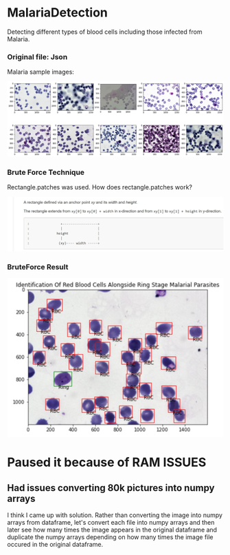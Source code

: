 # MalariaDetection
Detecting different types of blood cells including those infected from Malaria.

### Original file: Json

Malaria sample images:

<div align="left">
    <img src="https://github.com/ShikharGhimire/MalariaDetection/blob/main/Malaria%20screenshot.png" width="600px"</img> 
</div>

### Brute Force Technique

Rectangle.patches was used. How does rectangle.patches work?

<div align="left">
    <img src="https://github.com/ShikharGhimire/MalariaDetection/blob/main/rectangle.JPG" width="600px"</img> 
</div>

### BruteForce Result

<div align="left">
    <img src="https://github.com/ShikharGhimire/MalariaDetection/blob/main/malariabb.JPG" width="600px"</img> 
</div>

# Paused it because of RAM ISSUES 

## Had issues converting 80k pictures into numpy arrays

I think I came up with solution. Rather than converting the image into numpy arrays from dataframe, let's convert each file into numpy arrays and then later see how many times the image appears in the original dataframe and duplicate the numpy arrays depending on how many times the image file occured in the original dataframe.
